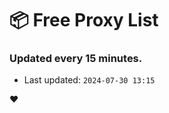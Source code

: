 # :package: Free Proxy List
### Updated every 15 minutes.

- Last updated: `2024-07-30 13:15`

:heart:
